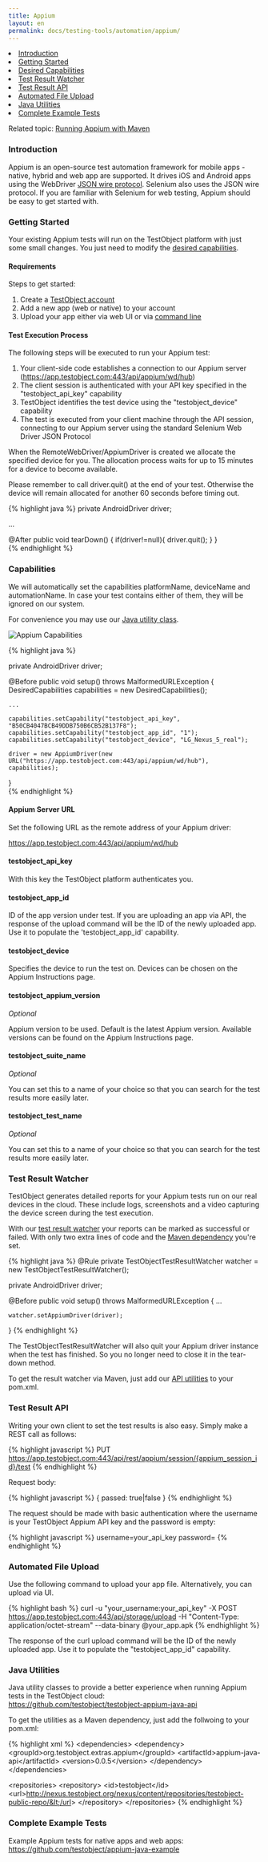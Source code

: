 ```yaml
---
title: Appium
layout: en
permalink: docs/testing-tools/automation/appium/
---
```



<li><a href="#introduction">Introduction</a></li>
<li><a href="#getting-started">Getting Started</a></li>
<li><a href="#capabilities">Desired Capabilities</a></li>
<li><a href="#test-result-watcher">Test Result Watcher</a></li>
<li><a href="#test-result-api">Test Result API</a></li>
<li><a href="#automated-file-upload">Automated File Upload</a></li>
<li><a href="#java-utilities">Java Utilities</a></li>
<li><a href="#example-tests">Complete Example Tests</a></li>

Related topic: <a href="/docs/guides/appium-maven/">Running Appium with Maven</a>


<h3 id="introduction">Introduction</h3>

Appium is an open-source test automation framework for mobile apps - native, hybrid and web app are supported. It drives iOS and Android apps using the WebDriver <a href="https://code.google.com/p/selenium/wiki/JsonWireProtocol" target="_blank">JSON wire protocol</a>. Selenium also uses the JSON wire protocol. If you are familiar with Selenium for web testing, Appium should be easy to get started with.


<h3 id="getting-started">Getting Started</h3>

Your existing Appium tests will run on the TestObject platform with just some small changes. You just need to modify the <a href="#capabilities">desired capabilities</a>.


<h4>Requirements</h4>

Steps to get started:

1. Create a <a href="https://app.testobject.com/signup" target="_blank">TestObject account</a>
2. Add a new app (web or native) to your account
3. Upload your app either via web UI or via <a href="#automated-file-upload">command line</a>


<h4>Test Execution Process</h4>

The following steps will be executed to run your Appium test:

1. Your client-side code establishes a connection to our Appium server (https://app.testobject.com:443/api/appium/wd/hub)
2. The client session is authenticated with your API key specified in the "testobject_api_key" capability
3. TestObject identifies the test device using the "testobject_device" capability
4. The test is executed from your client machine through the API session, connecting to our Appium server using the standard Selenium Web Driver JSON Protocol

When the RemoteWebDriver/AppiumDriver is created we allocate the specified device for you. The allocation process waits for up to 15 minutes for a device to become available.

Please remember to call driver.quit() at the end of your test. Otherwise the device will remain allocated for another 60 seconds before timing out.

{% highlight java %}
private AndroidDriver driver;

...

@After
public void tearDown() {
	if(driver!=null){
		driver.quit();
	}
}	
{% endhighlight %}


<h3 id="capabilities">Capabilities</h3>

We will automatically set the capabilities platformName, deviceName and automationName. In case your test contains either of them, they will be ignored on our system.

For convenience you may use our <a href="https://github.com/testobject/testobject-appium-java-api/blob/master/src/main/java/org/testobject/appium/common/TestObjectCapabilities.java">Java utility class</a>.


<img src="/img/tools/automation/capabilities.png" alt="Appium Capabilities">


{% highlight java %}

private AndroidDriver driver;

@Before
public void setup() throws MalformedURLException {
	DesiredCapabilities capabilities = new DesiredCapabilities();

	...

	capabilities.setCapability("testobject_api_key", "B50CB4047BCB49DDB750B6CB52B137F8");
	capabilities.setCapability("testobject_app_id", "1");
	capabilities.setCapability("testobject_device", "LG_Nexus_5_real");

	driver = new AppiumDriver(new URL("https://app.testobject.com:443/api/appium/wd/hub"), capabilities);
}		
{% endhighlight %}


<h4>Appium Server URL</h4>

Set the following URL as the remote address of your Appium driver:

https://app.testobject.com:443/api/appium/wd/hub


<h4>testobject_api_key</h4>

With this key the TestObject platform authenticates you.


<h4>testobject_app_id</h4>

ID of the app version under test. If you are uploading an app via API, the response of the upload command will be the ID of the newly uploaded app. Use it to populate the 'testobject_app_id' capability.


<h4>testobject_device</h4>

Specifies the device to run the test on. Devices can be chosen on the Appium Instructions page.


<h4>testobject_appium_version</h4>

*Optional*

Appium version to be used. Default is the latest Appium version. Available versions can be found on the Appium Instructions page.


<h4>testobject_suite_name</h4>

*Optional*

You can set this to a name of your choice so that you can search for the test results more easily later.


<h4>testobject_test_name</h4>

*Optional*

You can set this to a name of your choice so that you can search for the test results more easily later.


<h3 id="test-result-watcher">Test Result Watcher</h3>

TestObject generates detailed reports for your Appium tests run on our real devices in the cloud. These include logs, screenshots and a video capturing the device screen during the test execution. 

With our <a href="https://github.com/testobject/testobject-appium-java-api/blob/master/src/main/java/org/testobject/appium/junit/TestObjectTestResultWatcher.java">test result watcher</a> your reports can be marked as successful or failed. With only two extra lines of code and the <a href="#java-utilities">Maven dependency</a> you're set.

{% highlight java %}
@Rule
private TestObjectTestResultWatcher watcher = new TestObjectTestResultWatcher();

private AndroidDriver driver;

@Before
public void setup() throws MalformedURLException {
	...

	watcher.setAppiumDriver(driver);
}
{% endhighlight %}

The TestObjectTestResultWatcher will also quit your Appium driver instance when the test has finished. So you no longer need to close it in the tear-down method.

To get the result watcher via Maven, just add our <a href="#java-utilities">API utilities</a> to your pom.xml.


<h3 id="test-result-api">Test Result API</h3>

Writing your own client to set the test results is also easy. Simply make a REST call as follows:

{% highlight javascript %}
PUT https://app.testobject.com:443/api/rest/appium/session/{appium_session_id}/test
{% endhighlight %}

Request body:

{% highlight javascript %}
{
	passed: true|false
}
{% endhighlight %}

The request should be made with basic authentication where the username is your TestObject Appium API key and the password is empty:

{% highlight javascript %}
username=your_api_key
password=
{% endhighlight %}


<h3 id="automated-file-upload">Automated File Upload</h3>

Use the following command to upload your app file. Alternatively, you can upload via UI.

{% highlight bash %}
curl -u "your_username:your_api_key" -X POST https://app.testobject.com:443/api/storage/upload -H "Content-Type: application/octet-stream" --data-binary @your_app.apk
{% endhighlight %}

The response of the curl upload command will be the ID of the newly uploaded app. Use it to populate the "testobject_app_id" capability.


<h3 id="java-utilities">Java Utilities</h3>

Java utility classes to provide a better experience when running Appium tests in the TestObject cloud:<br>
<a href="https://github.com/testobject/testobject-appium-java-api" target="_blank">https://github.com/testobject/testobject-appium-java-api</a>

To get the utilities as a Maven dependency, just add the follwoing to your pom.xml:

{% highlight xml %}
&lt;dependencies&gt;
    &lt;dependency&gt;
        &lt;groupId&gt;org.testobject.extras.appium&lt;/groupId&gt;
        &lt;artifactId&gt;appium-java-api&lt;/artifactId&gt;
        &lt;version&gt;0.0.5&lt;/version&gt;
    &lt;/dependency&gt;
&lt;/dependencies&gt;

&lt;repositories&gt;
    &lt;repository&gt;
        &lt;id&gt;testobject&lt;/id&gt;
        &lt;url&gt;http://nexus.testobject.org/nexus/content/repositories/testobject-public-repo/&lt;/url&gt;
    &lt;/repository&gt;
&lt;/repositories&gt;
{% endhighlight %}


<h3 id="example-tests">Complete Example Tests</h3>

Example Appium tests for native apps and web apps:<br>
<a href="https://github.com/testobject/appium-java-example" target="_blank">https://github.com/testobject/appium-java-example</a>

